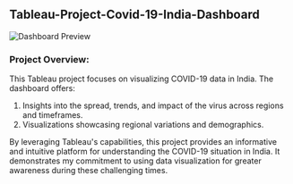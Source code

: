 ## Tableau-Project-Covid-19-India-Dashboard



![Dashboard Preview](https://github.com/DhruvBhatnagar99/Tableau-Project-Covid19-in-India-Analysis-Dashboard/assets/88309364/5a4c06d4-8a83-4e42-a0ad-dc1841435c71)




### Project Overview:
This Tableau project focuses on visualizing COVID-19 data in India. The dashboard offers:

1. Insights into the spread, trends, and impact of the virus across regions and timeframes.
2. Visualizations showcasing regional variations and demographics.
   
By leveraging Tableau's capabilities, this project provides an informative and intuitive platform for understanding the COVID-19 situation in India. It demonstrates my commitment to using data visualization for greater awareness during these challenging times.
